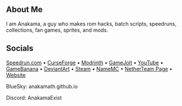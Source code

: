## About Me
I am Anakama, a guy who makes rom hacks, batch scripts, speedruns, collections, fan games, sprites, and mods.
## Socials
[Speedrun.com](https://speedrun.com/users/Anakama) • [CurseForge](https://www.curseforge.com/members/anakamathehedgehog/) • [Modrinth](https://modrinth.com/user/Anakama) • [GameJolt](http://gamejolt.com/@anakama) • [YouTube](https://www.youtube.com/@anakamaexist) • [GameBanana](https://gamebanana.com/members/2067027) • [DeviantArt](https://www.deviantart.com/belufatr) • [Steam](https://steamcommunity.com/id/AnakamaTheHedgehog/) • [NameMC](https://namemc.com/profile/AnakamaTH.1) • [NetherTeam Page](https://mcnetherteam.github.io/) • [Website](https://anakamath.github.io) 


BlueSky: anakamath.github.io

Discord: AnakamaExist

